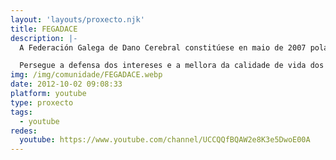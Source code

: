 ```yaml
---
layout: 'layouts/proxecto.njk'
title: FEGADACE
description: |-
  A Federación Galega de Dano Cerebral constitúese en maio de 2007 polas cinco asociacións de dano cerebral de Galicia: Adaceco na Coruña, Adace-Lugo en Lugo, Alento en Vigo, Renacer en Ourense e Sarela en Santiago.

  Persegue a defensa dos intereses e a mellora da calidade de vida dos galegos e galegas con dano cerebral e dos seus familiares. Pretende sensibilizar á sociedade en xeral con respecto á dimensión do problema, implicar ás institucións e cantas iniciativas se dirixan a resolver os problemas de rehabilitación, integración e normalización social.
img: /img/comunidade/FEGADACE.webp
date: 2012-10-02 09:08:33
platform: youtube
type: proxecto
tags:
  - youtube
redes:
  youtube: https://www.youtube.com/channel/UCCQQfBQAW2e8K3e5DwoE00A
---
```

